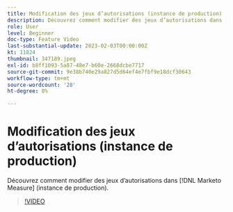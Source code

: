 ```yaml
---
title: Modification des jeux d’autorisations (instance de production)
description: Découvrez comment modifier des jeux d’autorisations dans [!DNL Marketo Measure] (instance de production).
role: User
level: Beginner
doc-type: Feature Video
last-substantial-update: 2023-02-03T00:00:00Z
kt: 11824
thumbnail: 347189.jpeg
exl-id: b8ff1093-5a87-48e7-b60e-2668dcbe7717
source-git-commit: 9e38b740e29a827d5d64ef4e7fbf9e18dcf30643
workflow-type: tm+mt
source-wordcount: '28'
ht-degree: 0%

---
```


# Modification des jeux d’autorisations (instance de production)

Découvrez comment modifier des jeux d’autorisations dans [!DNL Marketo Measure] (instance de production).

>[!VIDEO](https://video.tv.adobe.com/v/347189/?quality=12&learn=on)
